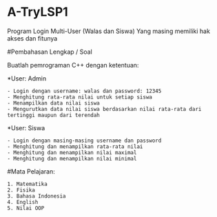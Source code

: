 # A-TryLSP1
Program Login Multi-User (Walas dan Siswa) Yang masing memiliki hak akses dan fitunya 

#Pembahasan Lengkap / Soal

Buatlah pemrograman C++ dengan ketentuan:

  *User: Admin
  
    - Login dengan username: walas dan password: 12345
    - Menghitung rata-rata nilai untuk setiap siswa
    - Menampilkan data nilai siswa
    - Mengurutkan data nilai siswa berdasarkan nilai rata-rata dari tertinggi maupun dari terendah

  *User: Siswa
  
    - Login dengan masing-masing username dan password
    - Menghitung dan menampilkan rata-rata nilai
    - Menghitung dan menampilkan nilai maximal 
    - Menghitung dan menampilkan nilai minimal

  #Mata Pelajaran:
  
    1. Matematika 
    2. Fisika
    3. Bahasa Indonesia
    4. English
    5. Nilai OOP
